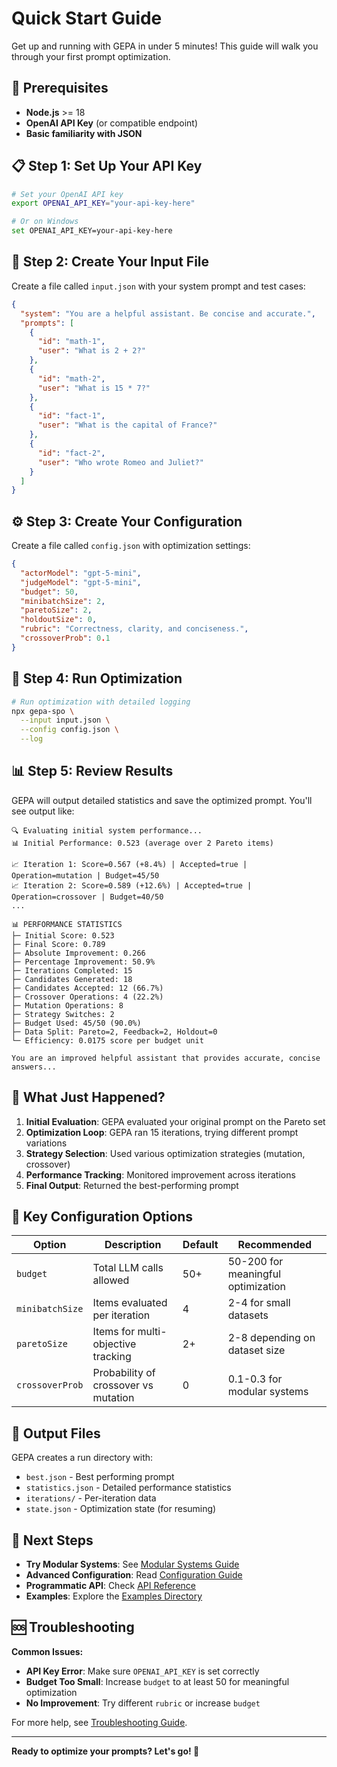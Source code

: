# Quick Start Guide

Get up and running with GEPA in under 5 minutes! This guide will walk you through your first prompt optimization.

## 🚀 Prerequisites

- **Node.js** >= 18
- **OpenAI API Key** (or compatible endpoint)
- **Basic familiarity with JSON**

## 📋 Step 1: Set Up Your API Key

```bash
# Set your OpenAI API key
export OPENAI_API_KEY="your-api-key-here"

# Or on Windows
set OPENAI_API_KEY=your-api-key-here
```

## 📝 Step 2: Create Your Input File

Create a file called `input.json` with your system prompt and test cases:

```json
{
  "system": "You are a helpful assistant. Be concise and accurate.",
  "prompts": [
    {
      "id": "math-1",
      "user": "What is 2 + 2?"
    },
    {
      "id": "math-2", 
      "user": "What is 15 * 7?"
    },
    {
      "id": "fact-1",
      "user": "What is the capital of France?"
    },
    {
      "id": "fact-2",
      "user": "Who wrote Romeo and Juliet?"
    }
  ]
}
```

## ⚙️ Step 3: Create Your Configuration

Create a file called `config.json` with optimization settings:

```json
{
  "actorModel": "gpt-5-mini",
  "judgeModel": "gpt-5-mini",
  "budget": 50,
  "minibatchSize": 2,
  "paretoSize": 2,
  "holdoutSize": 0,
  "rubric": "Correctness, clarity, and conciseness.",
  "crossoverProb": 0.1
}
```

## 🎯 Step 4: Run Optimization

```bash
# Run optimization with detailed logging
npx gepa-spo \
  --input input.json \
  --config config.json \
  --log
```

## 📊 Step 5: Review Results

GEPA will output detailed statistics and save the optimized prompt. You'll see output like:

```
🔍 Evaluating initial system performance...
📊 Initial Performance: 0.523 (average over 2 Pareto items)

📈 Iteration 1: Score=0.567 (+8.4%) | Accepted=true | Operation=mutation | Budget=45/50
📈 Iteration 2: Score=0.589 (+12.6%) | Accepted=true | Operation=crossover | Budget=40/50
...

📊 PERFORMANCE STATISTICS
├─ Initial Score: 0.523
├─ Final Score: 0.789
├─ Absolute Improvement: 0.266
├─ Percentage Improvement: 50.9%
├─ Iterations Completed: 15
├─ Candidates Generated: 18
├─ Candidates Accepted: 12 (66.7%)
├─ Crossover Operations: 4 (22.2%)
├─ Mutation Operations: 8
├─ Strategy Switches: 2
├─ Budget Used: 45/50 (90.0%)
├─ Data Split: Pareto=2, Feedback=2, Holdout=0
└─ Efficiency: 0.0175 score per budget unit

You are an improved helpful assistant that provides accurate, concise answers...
```

## 🎉 What Just Happened?

1. **Initial Evaluation**: GEPA evaluated your original prompt on the Pareto set
2. **Optimization Loop**: GEPA ran 15 iterations, trying different prompt variations
3. **Strategy Selection**: Used various optimization strategies (mutation, crossover)
4. **Performance Tracking**: Monitored improvement across iterations
5. **Final Output**: Returned the best-performing prompt

## 🔧 Key Configuration Options

| Option | Description | Default | Recommended |
|--------|-------------|---------|-------------|
| `budget` | Total LLM calls allowed | 50+ | 50-200 for meaningful optimization |
| `minibatchSize` | Items evaluated per iteration | 4 | 2-4 for small datasets |
| `paretoSize` | Items for multi-objective tracking | 2+ | 2-8 depending on dataset size |
| `crossoverProb` | Probability of crossover vs mutation | 0 | 0.1-0.3 for modular systems |

## 📁 Output Files

GEPA creates a run directory with:
- `best.json` - Best performing prompt
- `statistics.json` - Detailed performance statistics
- `iterations/` - Per-iteration data
- `state.json` - Optimization state (for resuming)

## 🚀 Next Steps

- **Try Modular Systems**: See [Modular Systems Guide](../user-guides/modular-systems.md)
- **Advanced Configuration**: Read [Configuration Guide](../user-guides/configuration.md)
- **Programmatic API**: Check [API Reference](../developer-guides/api-reference.md)
- **Examples**: Explore the [Examples Directory](../examples/README.md)

## 🆘 Troubleshooting

**Common Issues:**
- **API Key Error**: Make sure `OPENAI_API_KEY` is set correctly
- **Budget Too Small**: Increase `budget` to at least 50 for meaningful optimization
- **No Improvement**: Try different `rubric` or increase `budget`

For more help, see [Troubleshooting Guide](../reference/troubleshooting.md).

---

**Ready to optimize your prompts? Let's go! 🚀**
